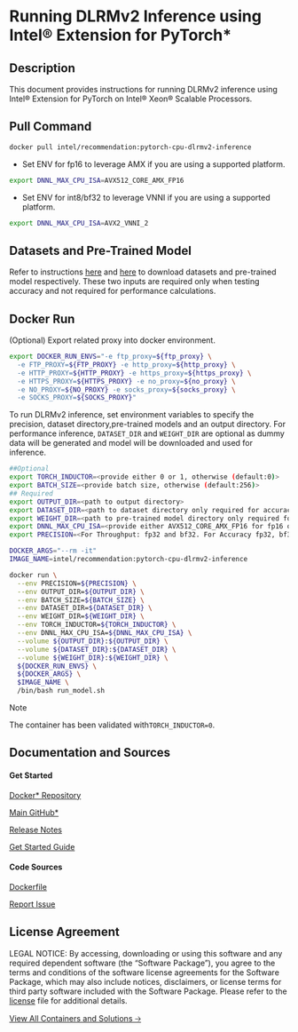 # Running DLRMv2 Inference using Intel® Extension for PyTorch*

## Description 
This document provides instructions for running DLRMv2 inference using Intel® Extension for PyTorch on Intel® Xeon® Scalable Processors. 

## Pull Command

```bash
docker pull intel/recommendation:pytorch-cpu-dlrmv2-inference
```

* Set ENV for fp16 to leverage AMX if you are using a supported platform.

```bash
export DNNL_MAX_CPU_ISA=AVX512_CORE_AMX_FP16
```
* Set ENV for int8/bf32 to leverage VNNI if you are using a supported platform.
```bash
export DNNL_MAX_CPU_ISA=AVX2_VNNI_2
```

## Datasets and Pre-Trained Model

Refer to instructions [here](README.md#datasets) and [here](README.md#pre-trained-checkpoint) to download datasets and pre-trained model respectively. These two inputs are required only when testing accuracy and not required for performance calculations. 

## Docker Run
(Optional) Export related proxy into docker environment.
```bash
export DOCKER_RUN_ENVS="-e ftp_proxy=${ftp_proxy} \
  -e FTP_PROXY=${FTP_PROXY} -e http_proxy=${http_proxy} \
  -e HTTP_PROXY=${HTTP_PROXY} -e https_proxy=${https_proxy} \
  -e HTTPS_PROXY=${HTTPS_PROXY} -e no_proxy=${no_proxy} \
  -e NO_PROXY=${NO_PROXY} -e socks_proxy=${socks_proxy} \
  -e SOCKS_PROXY=${SOCKS_PROXY}"
```
To run DLRMv2 inference, set environment variables to specify the precision, dataset directory,pre-trained models and an output directory. For performance inference, `DATASET_DIR` and `WEIGHT_DIR` are optional as dummy data will be generated and model will be downloaded and used for inference. 

```bash
##Optional
export TORCH_INDUCTOR=<provide either 0 or 1, otherwise (default:0)>
export BATCH_SIZE=<provide batch size, otherwise (default:256)>
## Required
export OUTPUT_DIR=<path to output directory>
export DATASET_DIR=<path to dataset directory only required for accuracy test>
export WEIGHT_DIR=<path to pre-trained model directory only required for accuracy test>
export DNNL_MAX_CPU_ISA=<provide either AVX512_CORE_AMX_FP16 for fp16 or AVX2_VNNI_2 for int8/bf32 if supported by platform>
export PRECISION=<For Throughput: fp32 and bf32. For Accuracy fp32, bf32 ,bf16, fp16 and int8>

DOCKER_ARGS="--rm -it"
IMAGE_NAME=intel/recommendation:pytorch-cpu-dlrmv2-inference

docker run \
  --env PRECISION=${PRECISION} \
  --env OUTPUT_DIR=${OUTPUT_DIR} \
  --env BATCH_SIZE=${BATCH_SIZE} \
  --env DATASET_DIR=${DATASET_DIR} \
  --env WEIGHT_DIR=${WEIGHT_DIR} \
  --env TORCH_INDUCTOR=${TORCH_INDUCTOR} \
  --env DNNL_MAX_CPU_ISA=${DNNL_MAX_CPU_ISA} \
  --volume ${OUTPUT_DIR}:${OUTPUT_DIR} \
  --volume ${DATASET_DIR}:${DATASET_DIR} \
  --volume ${WEIGHT_DIR}:${WEIGHT_DIR} \
  ${DOCKER_RUN_ENVS} \
  ${DOCKER_ARGS} \
  $IMAGE_NAME \
  /bin/bash run_model.sh
  ```

> [!NOTE]
> The container has been validated with`TORCH_INDUCTOR=0`.

## Documentation and Sources
#### Get Started​
[Docker* Repository](https://hub.docker.com/r/intel/recommendation)

[Main GitHub*](https://github.com/IntelAI/models)

[Release Notes](https://github.com/IntelAI/models/releases)

[Get Started Guide](https://github.com/IntelAI/models/blob/master/models_v2/pytorch/torchrec_dlrm/inference/cpu/CONTAINER.md)

#### Code Sources
[Dockerfile](https://github.com/IntelAI/models/tree/master/docker/pyt-cpu)

[Report Issue](https://community.intel.com/t5/Intel-Optimized-AI-Frameworks/bd-p/optimized-ai-frameworks)

## License Agreement
LEGAL NOTICE: By accessing, downloading or using this software and any required dependent software (the “Software Package”), you agree to the terms and conditions of the software license agreements for the Software Package, which may also include notices, disclaimers, or license terms for third party software included with the Software Package. Please refer to the [license](https://github.com/IntelAI/models/tree/master/third_party) file for additional details.

[View All Containers and Solutions 🡢](https://www.intel.com/content/www/us/en/developer/tools/software-catalog/containers.html?s=Newest)

